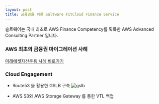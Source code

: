 ```yaml
---
layout: post
title: 금융권을 위한 Saltware FitCloud Finance Service
---
```


솔트웨어는 국내 최초로 AWS Finance Competency를 획득한 AWS Advanced Consulting Partner 입니다.

### AWS 최초의 금융권 마이그레이션 사례
[미래에셋자산운용 사례 바로가기](https://aws.amazon.com/ko/solutions/case-studies/miraeasset/)


### Cloud Engagement 
- Route53 을 활용한 GSLB 구축
![gslb](https://user-images.githubusercontent.com/29446742/28563273-64b2c25c-7160-11e7-8e91-8fc25217bf59.png)

- AWS S3와 AWS Storage Gateway 를 통한 VTL 백업
